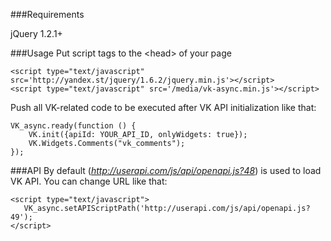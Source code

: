                                                                                                              

###Requirements

jQuery 1.2.1+

###Usage
Put script tags to the &lt;head> of your page

```
<script type="text/javascript" src='http://yandex.st/jquery/1.6.2/jquery.min.js'></script>
<script type="text/javascript" src='/media/vk-async.min.js'></script>
```

Push all VK-related code to be executed after VK API initialization like that:

```
VK_async.ready(function () {
    VK.init({apiId: YOUR_API_ID, onlyWidgets: true});
    VK.Widgets.Comments("vk_comments");
});
```

###API
By default (_http://userapi.com/js/api/openapi.js?48_) is used to load VK API. You can change URL like that:

```
<script type="text/javascript">
   VK_async.setAPIScriptPath('http://userapi.com/js/api/openapi.js?49');
</script>
```











